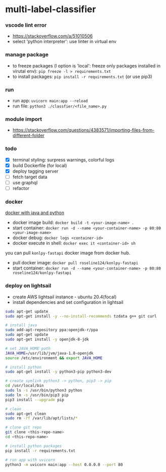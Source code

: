 # multi-label-classifier

### vscode lint error

- https://stackoverflow.com/a/51010506
- select 'python interpreter': use linter in virtual env

### manage package

- to freeze packages (l option is 'local': freeze only packages installed in virutal env): `pip freeze -l > requirements.txt`
- to install packages: `pip install -r requirements.txt` (or use pip3)

### run

- run app: `uvicorn main:app --reload`
- run file: `python3 ./classfier/<file_name>.py`

### module import

- https://stackoverflow.com/questions/4383571/importing-files-from-different-folder

### todo

- [x] terminal styling: surpress warnings, colorful logs
- [x] build Dockerfile (for local)
- [x] deploy tagging server
- [ ] fetch target data
- [ ] use graphql
- [ ] refactor

### docker

[docker with java and python](https://stackoverflow.com/questions/51121875/how-to-run-docker-with-python-and-java)

- docker image build: `docker build -t <your-image-name> .`
- start container: `docker run -d --name <your-container-name> -p 80:80 <your-image-name>`
- docker debug: `docker logs <container-id>`
- docker execute in shell: `docker exec it <container-id> sh`

you can pull `konlpy-fastapi` docker image from docker hub.

- pull docker image: `docker pull roseline124/konlpy-fastapi`
- start container: `docker run -d --name <your-container-name> -p 80:80 roseline124/konlpy-fastapi`

### deploy on lightsail

- create AWS lightsail instance - ubuntu 20.4(focal)
- install dependencies and set configuration in lightsail

```sh
sudo apt-get update
sudo apt-get install -y --no-install-recommends tzdata g++ git curl

# install java
sudo add-apt-repository ppa:openjdk-r/ppa
sudo apt-get update
sudo apt-get install -y openjdk-8-jdk

# set JAVA_HOME path
JAVA_HOME=/usr/lib/jvm/java-1.8-openjdk
source /etc/environment && export JAVA_HOME

# install python
sudo apt-get install -y python3-pip python3-dev

# create symlink python3 -> python, pip3 -> pip
cd /usr/local/bin
sudo ls -s /usr/bin/python3 python
sudo ln -s /usr/bin/pip3 pip
pip3 install --upgrade pip

# clean
sudo apt-get clean
sudo rm -rf /var/lib/apt/lists/*

# clone git repo
git clone <this-repo-name>
cd <this-repo-name>

# install python packages
pip install -r requirements.txt

# run app with uvicorn
python3 -m uvicorn main:app --host 0.0.0.0 --port 80
```
